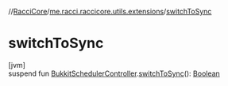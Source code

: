 //[RacciCore](../../index.md)/[me.racci.raccicore.utils.extensions](index.md)/[switchToSync](switch-to-sync.md)

# switchToSync

[jvm]\
suspend fun [BukkitSchedulerController](../me.racci.raccicore.skedule/-bukkit-scheduler-controller/index.md).[switchToSync](switch-to-sync.md)(): [Boolean](https://kotlinlang.org/api/latest/jvm/stdlib/kotlin/-boolean/index.html)
